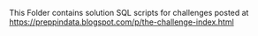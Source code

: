 This Folder contains solution SQL scripts for challenges posted at https://preppindata.blogspot.com/p/the-challenge-index.html
